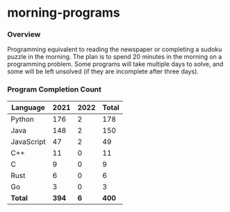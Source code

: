 # morning-programs

### Overview

Programming equivalent to reading the newspaper or completing a sudoku puzzle in the morning.  The plan is to spend 20 
minutes in the morning on a programming problem.  Some programs will take multiple days to solve, and some will be left 
unsolved (if they are incomplete after three days).

### Program Completion Count

| Language     | 2021    | 2022    | Total   |
|--------------|---------|---------|---------|
| Python       | 176     | 2       | 178     |
| Java         | 148     | 2       | 150     |
| JavaScript   | 47      | 2       | 49      |
| C++          | 11      | 0       | 11      |
| C            | 9       | 0       | 9       |
| Rust         | 6       | 0       | 6       |
| Go           | 3       | 0       | 3       |
| **Total**    | **394** | **6**   | **400** |
